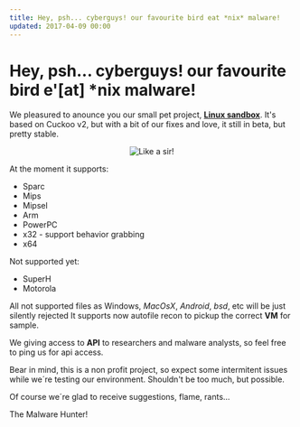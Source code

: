 ```yaml
---
title: Hey, psh... cyberguys! our favourite bird eat *nix* malware!
updated: 2017-04-09 00:00
---
```

# Hey, psh... cyberguys! our favourite bird e'[at] *nix malware! 

We pleasured to anounce you our small pet project, [__Linux sandbox__](https://linux.huntingmalware.com). It's based on Cuckoo v2, but with a bit of our fixes and love, it still in beta, but pretty stable.

<p align="center">
  <img src="https://media.giphy.com/media/IX89WTEnYgvM4/giphy.gif" alt="Like a sir!"/>
</p>

At the moment it supports:
- Sparc
- Mips
- Mipsel
- Arm
- PowerPC
- x32 - support behavior grabbing
- x64

Not supported yet:
- SuperH
- Motorola

All not supported files as Windows, *MacOsX*, *Android*, *bsd*, etc will be just silently rejected It supports now autofile recon to pickup the correct **VM** for sample.

We giving access to __API__ to researchers and malware analysts, so feel free to ping us for api access. 

Bear in mind, this is a non profit project, so expect some intermitent issues while we´re testing our environment. 
Shouldn't be too much, but possible. 

Of course we´re glad to receive suggestions, flame, rants...

The Malware Hunter!
